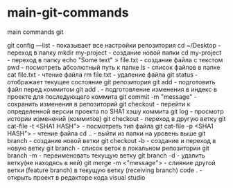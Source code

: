 # main-git-commands
main commands git

git config —list -  показывает все настройки  репозитория
cd ~/Desktop - переход в папку
mkdir my-project - создание новой папки
cd my-project - переход в папку
echo "Some text" > file.txt - создание файла с текстом
pwd - посмотреть абсолютный путь к папке
ls - список файлов в папке
cat file.txt - чтение файла
rm file.txt - удаление файла
git status - отображает текущее состояние git репозитория
git add <files> - подготовить файл перед коммитом
git add . - подготовление изменения в индекс в проекте для последующего коммита
git commit -m "message" - сохранить изменения в репозиторий
git checkout <commit hash>  - перейти к определенной версии проекта по SHA1 хэшу коммита
git log - просмотр истории изменений (коммитов)
git checkout <branch name> - переход в другую ветку
git cat-file -t <SHA1 HASH"> - посмотреть тип файла
git cat-file -p <SHA1 HASH"> - чтение файла
cd .. - выйти из папки на уровень выше
git branch <branch name> - создание новой ветки
git checkout -b <branch name> - создание и переход в новую ветку
git branch - список веток в локальном репозитории
git branch -m <new branch name> - переименовать текущую ветку
git branch -d <branch name> - удалить ветку(не находясь в ней)
git merge -m <"message"> <feature branch name> - слияние другой ветки (feature branch) в текущую ветку (receiving branch)
code .  - открыть проект в редакторе кода visual studio
